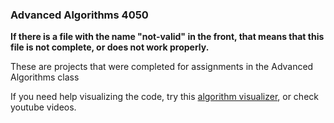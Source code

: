 ### Advanced Algorithms 4050
__If there is a file with the name "not-valid" in the front, that means that this file is not complete, or does not work properly.__


These are projects that were completed for assignments in the Advanced Algorithms class

If you need help visualizing the code, try this [algorithm visualizer][1], or check youtube videos.

[1]: [https://github.com/parkjs814/AlgorithmVisualizer]
